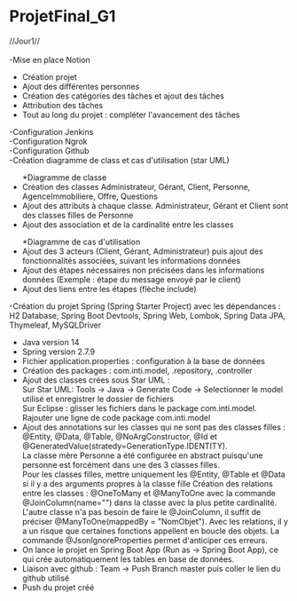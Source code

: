 # ProjetFinal_G1
//Jour1// <br> <br>
-Mise en place Notion
<ul>
<li>
Création projet</li><li>
Ajout des différentes personnes</li><li>
Création des catégories des tâches et ajout des tâches</li><li>
Attribution des tâches</li><li>
Tout au long du projet : compléter l'avancement des tâches </li>
</ul>
-Configuration Jenkins<br>
-Configuration Ngrok<br>
-Configuration Github<br>
-Création diagramme de class et cas d'utilisation (star UML)<br>
  <ul>  *Diagramme de classe
 <li>
 Création des classes Administrateur, Gérant, Client, Personne, AgenceImmobiliere, Offre, Questions</li><li>
 Ajout des attributs à chaque classe. Administrateur, Gérant et Client sont des classes filles de Personne </li><li>
 Ajout des association et de la cardinalité entre les classes 
 </ul>  
  
  <ul>  *Diagramme de cas d'utilisation
<li>
Ajout des 3 acteurs (Client, Gérant, Administrateur) puis ajout des fonctionnalités associées, suivant les informations données</li><li>
Ajout des étapes nécessaires non précisées dans les informations données (Exemple : étape du message envoyé par le client)</li><li>
Ajout des liens entre les étapes (flèche include)</li>
 </ul>
-Création du projet Spring (Spring Starter Project) avec les dépendances : H2 Database, Spring Boot Devtools, Spring Web, Lombok, Spring Data JPA, Thymeleaf, MySQLDriver
<ul>
 <li>Java version 14 </li><li>
 Spring version 2.7.9 </li><li>
 Fichier application.properties : configuration à la base de données </li><li>
 Création des packages : com.inti.model, .repository, .controller </li><li>
 Ajout des classes crées sous Star UML : <br>
 Sur Star UML: Tools -> Java -> Generate Code -> Selectionner le model utilisé et enregistrer le dossier de fichiers <br>
 Sur Eclipse : glisser les fichiers dans le package com.inti.model. Rajouter une ligne de code package com.inti.model </li><li>
 Ajout des annotations sur les classes qui ne sont pas des classes filles : @Entity, @Data, @Table, @NoArgConstructor, @Id et @GeneratedValue(stratedy=GenerationType.IDENTITY). <br>
 La classe mère Personne a été configurée en abstract puisqu'une personne est forcément dans une des 3 classes filles. <br>
 Pour les classes filles, mettre uniquement les @Entity, @Table et @Data si il y a des arguments propres à la classe fille
 Création des relations entre les classes : @OneToMany et @ManyToOne avec la commande @JoinColumn(name="") dans la classe avec la plus petite cardinalité. L'autre classe n'a pas besoin de faire le @JoinColumn, il suffit de préciser @ManyToOne(mappedBy = "NomObjet"). Avec les relations, il y a un risque que certaines fonctions appellent en boucle des objets. La commande @JsonIgnoreProperties permet d'anticiper ces erreurs.</li><li>
 On lance le projet en Spring Boot App (Run as -> Spring Boot App), ce qui crée automatiquement les tables en base de données. </li><li>
 Liaison avec github : Team -> Push Branch master puis coller le lien du github utilisé </li><li>
 Push du projet créé </li>
</ul>
